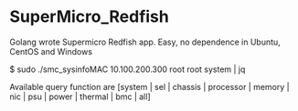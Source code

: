 # SuperMicro_Redfish
Golang wrote Supermicro Redfish app.  Easy, no dependence in Ubuntu, CentOS and Windows

$ sudo ./smc_sysinfoMAC 10.100.200.300 root root system | jq

Available query function are [system | sel | chassis | processor | memory | nic | psu | power | thermal | bmc | all]

